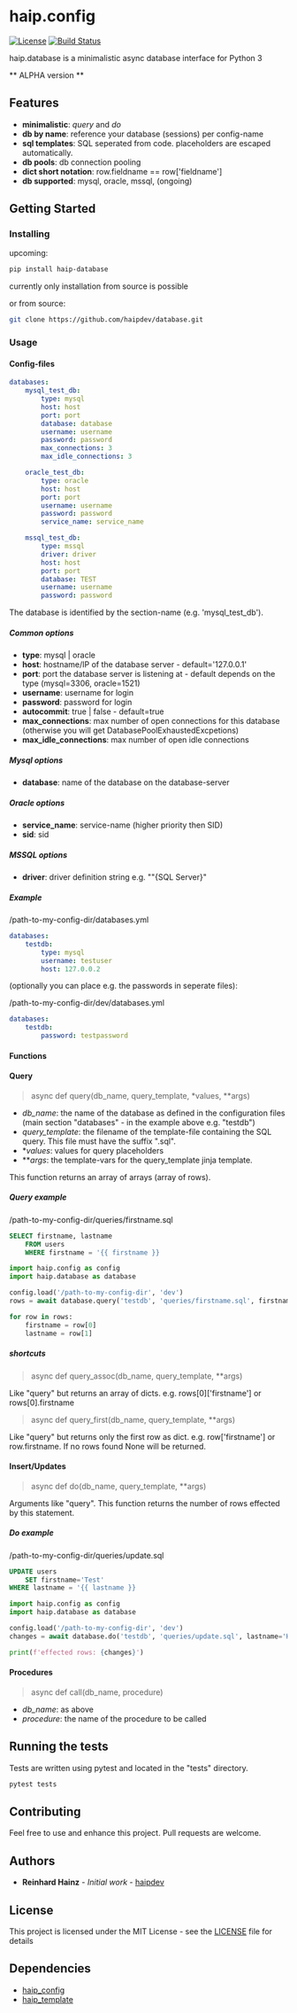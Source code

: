 # haip.config

[![License](https://img.shields.io/github/license/haipdev/database.svg)](LICENSE)
[![Build Status](https://travis-ci.org/haipdev/database.svg?branch=master)](https://travis-ci.org/haipdev/database)

haip.database is a minimalistic async database interface for Python 3

** ALPHA version **

## Features

* **minimalistic**: *query* and *do*
* **db by name**: reference your database (sessions) per config-name
* **sql templates**: SQL seperated from code. placeholders are escaped automatically.
* **db pools**: db connection pooling
* **dict short notation**: row.fieldname == row['fieldname']
* **db supported**: mysql, oracle, mssql, (ongoing)

## Getting Started

### Installing

upcoming:

```sh
pip install haip-database
```

currently only installation from source is possible

or from source:

```sh
git clone https://github.com/haipdev/database.git
```

### Usage

#### Config-files

```yaml
databases:
    mysql_test_db:
        type: mysql
        host: host
        port: port
        database: database
        username: username
        password: password
        max_connections: 3
        max_idle_connections: 3

    oracle_test_db:
        type: oracle
        host: host
        port: port
        username: username
        password: password
        service_name: service_name

    mssql_test_db:
        type: mssql
        driver: driver
        host: host
        port: port
        database: TEST
        username: username
        password: password
```

The database is identified by the section-name (e.g. 'mysql_test_db').

##### Common options

* **type**: mysql | oracle
* **host**: hostname/IP of the database server - default='127.0.0.1'
* **port**: port the database server is listening at - default depends on the type (mysql=3306, oracle=1521)
* **username**: username for login
* **password**: password for login
* **autocommit**: true | false - default=true
* **max_connections**: max number of open connections for this database (otherwise you will get DatabasePoolExhaustedExcpetions)
* **max_idle_connections**: max number of open idle connections

##### Mysql options

* **database**: name of the database on the database-server

##### Oracle options

* **service_name**: service-name (higher priority then SID)
* **sid**: sid

##### MSSQL options

* **driver**: driver definition string e.g. ""{SQL Server}"

##### Example

/path-to-my-config-dir/databases.yml

```yaml
databases:
    testdb:
        type: mysql
        username: testuser
        host: 127.0.0.2
```

(optionally you can place e.g. the passwords in seperate files):

/path-to-my-config-dir/dev/databases.yml

```yaml
databases:
    testdb:
        password: testpassword
```

#### Functions

#### Query

> async def query(db_name, query_template, *values, **args)

* *db_name*: the name of the database as defined in the configuration files (main section "databases" - in the example above e.g. "testdb")
* *query_template*: the filename of the template-file containing the SQL query. This file must have the suffix ".sql".
* **values*: values for query placeholders
* ***args*: the template-vars for the query_template jinja template.

This function returns an array of arrays (array of rows).

##### Query example

/path-to-my-config-dir/queries/firstname.sql

```sql
SELECT firstname, lastname
    FROM users
    WHERE firstname = '{{ firstname }}
```

```python
import haip.config as config
import haip.database as database

config.load('/path-to-my-config-dir', 'dev')
rows = await database.query('testdb', 'queries/firstname.sql', firstname='Reinhard')

for row in rows:
    firstname = row[0]
    lastname = row[1]
```

##### shortcuts

> async def query_assoc(db_name, query_template, **args)

Like "query" but returns an array of dicts. e.g. rows[0]['firstname'] or rows[0].firstname

> async def query_first(db_name, query_template, **args)

Like "query" but returns only the first row as dict. e.g. row['firstname'] or row.firstname. If no rows found None will be returned.

#### Insert/Updates

> async def do(db_name, query_template, **args)

Arguments like "query". This function returns the number of rows effected by this statement.

##### Do example

/path-to-my-config-dir/queries/update.sql

```sql
UPDATE users
    SET firstname='Test'
WHERE lastname = '{{ lastname }}
```

```python
import haip.config as config
import haip.database as database

config.load('/path-to-my-config-dir', 'dev')
changes = await database.do('testdb', 'queries/update.sql', lastname='Hainz')

print(f'effected rows: {changes}')
```

#### Procedures

> async def call(db_name, procedure)

* *db_name*: as above
* *procedure*: the name of the procedure to be called

## Running the tests

Tests are written using pytest and located in the "tests" directory.

```sh
pytest tests
```

## Contributing

Feel free to use and enhance this project. Pull requests are welcome.

## Authors

* **Reinhard Hainz** - *Initial work* - [haipdev](https://github.com/haipdev)

## License

This project is licensed under the MIT License - see the [LICENSE](LICENSE) file for details

## Dependencies

* [haip_config](https://github.com/haipdev/config)
* [haip_template](https://github.com/haipdev/template)
